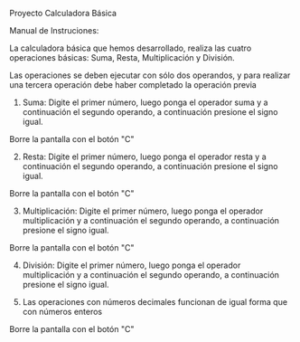 Proyecto Calculadora Básica

Manual de Instruciones:

La calculadora básica que hemos desarrollado, realiza  las cuatro operaciones básicas: Suma, Resta, Multiplicación y División. 

Las operaciones se deben ejecutar con sólo dos operandos, y para realizar una tercera operación debe haber completado la operación previa


1. Suma: Digite el primer número, luego ponga el operador suma y a continuación el segundo operando, a continuación presione el signo igual.

Borre la pantalla con el botón "C"

2. Resta: Digite el primer número, luego ponga el operador resta y a continuación el segundo operando, a continuación presione el signo igual.

Borre la pantalla con el botón "C"

3. Multiplicación: Digite el primer número, luego ponga el operador multiplicación y a continuación el segundo operando, a continuación presione el signo igual.

Borre la pantalla con el botón "C"

4. División: Digite el primer número, luego ponga el operador multiplicación y a continuación el segundo operando, a continuación presione el signo igual.

5. Las operaciones con números decimales funcionan de igual forma que con números enteros

Borre la pantalla con el botón "C"


